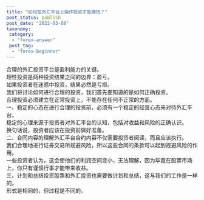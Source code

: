 ```yaml
---
title: "如何在外汇平台上操作投资才能赚钱？"
post_status: publish
post_date: "2022-03-08"
taxonomy:
 category: 
  - "forex-answer"
 post_tag: 
  - "forex-beginner"
---
```


合理的外汇投资平台是盈利能力的关键。  
理性投资是两种投资结果之间的边界：盈亏。  
如果投资者在迷惑中投资，结果必然是亏损。  
我们将讨论如何进行合理的投资，我们首先要知道的是如何正确投资。  
合理投资必须建立在正常投资上，不能存在任何不正常的方面。  
一、稳定的心态在进行合理的投资前，必须有一个稳定的经营心态来对待外汇平台。  
稳定的心理来源于投资者对外汇平台的认知，包括对收益和风险的正确认识。  
换句话说，投资者应该在投资前做好准备。  
二、合同内容的理解外汇平台合约内容不仅需要投资者阅读，而且应该执行。  
我们合理地进行证券交易所规避风险，所以这些合同的条款可以起到规避风险的作用。  
一些投资者认为，这会使他们的利润空间变小，无法理解，因为毕竟在股票市场上，你只有谨慎行事才能带来收益。  
三、计划和总结投资股票和外汇投资也需要做计划和总结，这与我们的工作是一样的。  
形式是相同的，但过程是不同的。
